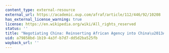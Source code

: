 ```yaml
---
content_type: external-resource
external_url: https://academic.oup.com/afraf/article/112/446/92/10208
has_external_license_warning: true
license: https://en.wikipedia.org/wiki/All_rights_reserved
status: ''
title: "Negotiating China: Reinserting African Agency into China\u2013Africa Relations"
uid: a79858bd-1b19-4a3f-b7d7-dd5d2ba525fb
wayback_url: ''
---
```

